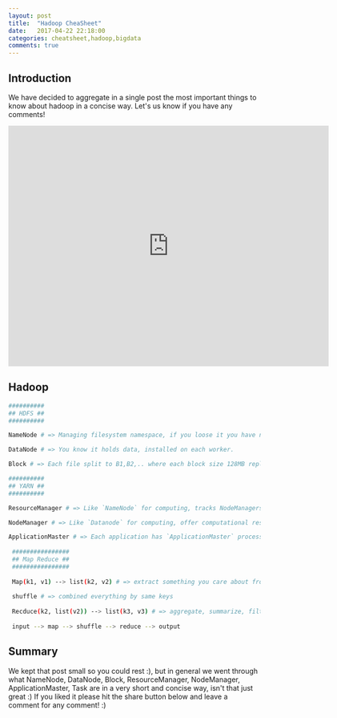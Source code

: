 ```yaml
---
layout: post
title:  "Hadoop CheaSheet"
date:   2017-04-22 22:18:00
categories: cheatsheet,hadoop,bigdata
comments: true
---
```

## Introduction

We have decided to aggregate in a single post the most important things to know about hadoop in a concise way.  Let's us know if you have any comments!

<iframe src="https://drive.google.com/file/d/0B3YbDgIxeEikMFF4MW83WWI4XzQ/preview" width="640" height="480" frameBorder="0"></iframe>

## Hadoop

```bash
##########
## HDFS ##
##########

NameNode # => Managing filesystem namespace, if you loose it you have no pointers to your data, you practially lost your data.

DataNode # => You know it holds data, installed on each worker.

Block # => Each file split to B1,B2,.. where each block size 128MB replication is on blocks.  Name node knows that File X is split to B1,B2 and where.

##########
## YARN ##
##########

ResourceManager # => Like `NameNode` for computing, tracks NodeManagers and how available they are for work.

NodeManager # => Like `Datanode` for computing, offer computational resources run applications tasks in containers.

ApplicationMaster # => Each application has `ApplicationMaster` process which negotiates resources with `ResourceManager` which delivers a `container` descriptor back to `ApplicationMaster` processa and asks `NodeManager` to launch the `container.`
 
 ################
 ## Map Reduce ##
 ################
 
 Map(k1, v1) --> list(k2, v2) # => extract something you care about from each record. # map takes keyvalue pair and produces zero or more intermediate keyvalue pairs # then outside of map shuffle  (distribute to reduce) and sort.
 
 shuffle # => combined everything by same keys 
 
 Recduce(k2, list(v2)) --> list(k3, v3) # => aggregate, summarize, filter, or transform.  # Reduce take a single key and list of values and produces zero or more keyvalue, usually aggregation.
 
 input --> map --> shuffle --> reduce --> output
```

## Summary

We kept that post small so you could rest :), but in general we went through what NameNode, DataNode, Block, ResourceManager, NodeManager, ApplicationMaster, Task are in a very short and concise way, isn't that just great :) If you liked it please hit the share button below and leave a comment for any comment! :)